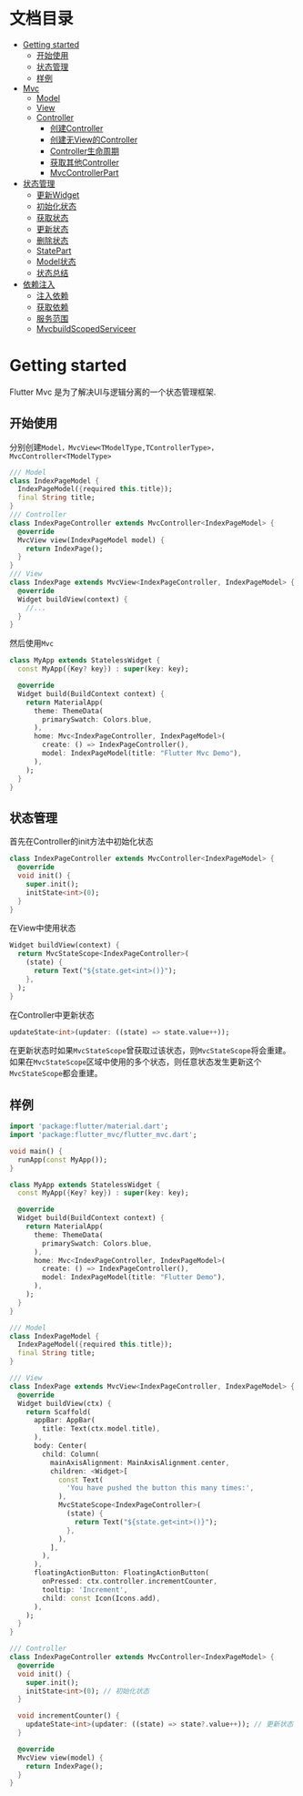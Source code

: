 
# 文档目录

* [Getting started](./#Getting-started)
  * [开始使用](./#开始使用)
  * [状态管理](./#状态管理)
  * [样例](./#样例)
* [Mvc](./Mvc/#Mvc)
  * [Model](./Mvc/#Model)
  * [View](./Mvc/#View)
  * [Controller](./Mvc/#Controller)
    * [创建Controller](./Mvc/#创建Controller)
    * [创建无View的Controller](./Mvc/#创建无View的Controller)
    * [Controller生命周期](./Mvc/#Controller生命周期)
    * [获取其他Controller](./Mvc/#获取其他Controller)
    * [MvcControllerPart](./Mvc/#MvcControllerPart)
* [状态管理](./Status/#状态管理)
  * [更新Widget](./Status/#更新Widget)
  * [初始化状态](./Status/#初始化状态)
  * [获取状态](./Status/#获取状态)
  * [更新状态](./Status/#更新状态)
  * [删除状态](./Status/#删除状态)
  * [StatePart](./Status/#StatePart)
  * [Model状态](./Status/#Model状态)
  * [状态总结](./Status/#状态总结)
* [依赖注入](./DependencyInjection/#依赖注入)
  * [注入依赖](./DependencyInjection/#注入依赖)
  * [获取依赖](./DependencyInjection/#获取依赖)
  * [服务范围](./DependencyInjection/#服务范围)
  * [MvcbuildScopedServiceer](./DependencyInjection/#MvcbuildScopedServiceer)

# Getting started

Flutter Mvc 是为了解决UI与逻辑分离的一个状态管理框架.

## 开始使用

分别创建```Model，MvcView<TModelType,TControllerType>，MvcController<TModelType>```

```dart
/// Model
class IndexPageModel {
  IndexPageModel({required this.title});
  final String title;
}
/// Controller
class IndexPageController extends MvcController<IndexPageModel> {
  @override
  MvcView view(IndexPageModel model) {
    return IndexPage();
  }
}
/// View
class IndexPage extends MvcView<IndexPageController, IndexPageModel> {
  @override
  Widget buildView(context) {
    //...
  }
}
```

然后使用```Mvc```

```dart
class MyApp extends StatelessWidget {
  const MyApp({Key? key}) : super(key: key);

  @override
  Widget build(BuildContext context) {
    return MaterialApp(
      theme: ThemeData(
        primarySwatch: Colors.blue,
      ),
      home: Mvc<IndexPageController, IndexPageModel>(
        create: () => IndexPageController(),
        model: IndexPageModel(title: "Flutter Mvc Demo"),
      ),
    );
  }
}
```

## 状态管理

首先在Controller的init方法中初始化状态

```dart
class IndexPageController extends MvcController<IndexPageModel> {
  @override
  void init() {
    super.init();
    initState<int>(0);
  }
}
```

在View中使用状态

```dart
Widget buildView(context) {
  return MvcStateScope<IndexPageController>(
    (state) {
      return Text("${state.get<int>()}");
    },
  );
}
```

在Controller中更新状态

```dart
updateState<int>(updater: ((state) => state.value++));
```

在更新状态时如果```MvcStateScope```曾获取过该状态，则```MvcStateScope```将会重建。如果在```MvcStateScope```区域中使用的多个状态，则任意状态发生更新这个```MvcStateScope```都会重建。

## 样例

```dart
import 'package:flutter/material.dart';
import 'package:flutter_mvc/flutter_mvc.dart';

void main() {
  runApp(const MyApp());
}

class MyApp extends StatelessWidget {
  const MyApp({Key? key}) : super(key: key);

  @override
  Widget build(BuildContext context) {
    return MaterialApp(
      theme: ThemeData(
        primarySwatch: Colors.blue,
      ),
      home: Mvc<IndexPageController, IndexPageModel>(
        create: () => IndexPageController(),
        model: IndexPageModel(title: "Flutter Demo"),
      ),
    );
  }
}

/// Model
class IndexPageModel {
  IndexPageModel({required this.title});
  final String title;
}

/// View
class IndexPage extends MvcView<IndexPageController, IndexPageModel> {
  @override
  Widget buildView(ctx) {
    return Scaffold(
      appBar: AppBar(
        title: Text(ctx.model.title),
      ),
      body: Center(
        child: Column(
          mainAxisAlignment: MainAxisAlignment.center,
          children: <Widget>[
            const Text(
              'You have pushed the button this many times:',
            ),
            MvcStateScope<IndexPageController>(
              (state) {
                return Text("${state.get<int>()}");
              },
            ),
          ],
        ),
      ),
      floatingActionButton: FloatingActionButton(
        onPressed: ctx.controller.incrementCounter,
        tooltip: 'Increment',
        child: const Icon(Icons.add),
      ),
    );
  }
}

/// Controller
class IndexPageController extends MvcController<IndexPageModel> {
  @override
  void init() {
    super.init();
    initState<int>(0); // 初始化状态
  }

  void incrementCounter() {
    updateState<int>(updater: ((state) => state?.value++)); // 更新状态
  }

  @override
  MvcView view(model) {
    return IndexPage();
  }
}
```
